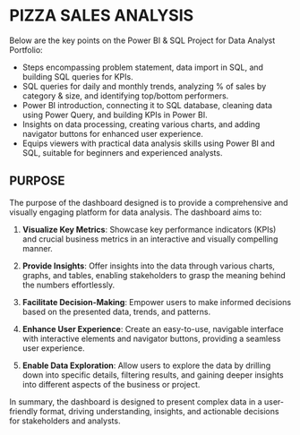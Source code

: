 # PIZZA SALES ANALYSIS 

 Below are the key points on the Power BI & SQL Project for Data Analyst Portfolio:


- Steps encompassing problem statement, data import in SQL, and building SQL queries for KPIs.
- SQL queries for daily and monthly trends, analyzing % of sales by category & size, and identifying top/bottom performers.
- Power BI introduction, connecting it to SQL database, cleaning data using Power Query, and building KPIs in Power BI.
- Insights on data processing, creating various charts, and adding navigator buttons for enhanced user experience.
- Equips viewers with practical data analysis skills using Power BI and SQL, suitable for beginners and experienced analysts.

  
## PURPOSE


The purpose of the dashboard designed is to provide a comprehensive and visually engaging platform for data analysis. The dashboard aims to:
    
   1. **Visualize Key Metrics**: Showcase key performance indicators (KPIs) and crucial business metrics in an interactive and visually compelling manner.
    
   2. **Provide Insights**: Offer insights into the data through various charts, graphs, and tables, enabling stakeholders to grasp the meaning behind the numbers effortlessly.
    
   3. **Facilitate Decision-Making**: Empower users to make informed decisions based on the presented data, trends, and patterns.
    
   4. **Enhance User Experience**: Create an easy-to-use, navigable interface with interactive elements and navigator buttons, providing a seamless user experience.
    
   5. **Enable Data Exploration**: Allow users to explore the data by drilling down into specific details, filtering results, and gaining deeper insights into different aspects of the business or project.
    
   In summary, the dashboard is designed to present complex data in a user-friendly format, driving understanding, insights, and actionable decisions for stakeholders and analysts.  
